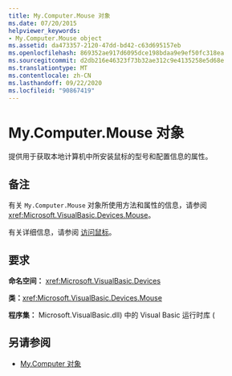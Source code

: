 ```yaml
---
title: My.Computer.Mouse 对象
ms.date: 07/20/2015
helpviewer_keywords:
- My.Computer.Mouse object
ms.assetid: da473357-2120-47dd-bd42-c63d695157eb
ms.openlocfilehash: 869352ae917d6095dce198bdaa9e9ef50fc318ea
ms.sourcegitcommit: d2db216e46323f73b32ae312c9e4135258e5d68e
ms.translationtype: MT
ms.contentlocale: zh-CN
ms.lasthandoff: 09/22/2020
ms.locfileid: "90867419"
---
```

# <a name="mycomputermouse-object"></a>My.Computer.Mouse 对象

提供用于获取本地计算机中所安装鼠标的型号和配置信息的属性。  
  
## <a name="remarks"></a>备注  

 有关 `My.Computer.Mouse` 对象所使用方法和属性的信息，请参阅 <xref:Microsoft.VisualBasic.Devices.Mouse>。  
  
 有关详细信息，请参阅 [访问鼠标](../../developing-apps/programming/computer-resources/accessing-the-mouse.md)。  
  
## <a name="requirements"></a>要求  

 **命名空间：** <xref:Microsoft.VisualBasic.Devices>  
  
 **类：**<xref:Microsoft.VisualBasic.Devices.Mouse>  
  
 **程序集：** Microsoft.VisualBasic.dll) 中的 Visual Basic 运行时库 (  
  
## <a name="see-also"></a>另请参阅

- [My.Computer 对象](my-computer-object.md)
